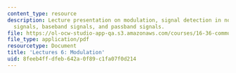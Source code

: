 ```yaml
---
content_type: resource
description: Lecture presentation on modulation, signal detection in noise, digital
  signals, baseband signals, and passband signals.
file: https://ol-ocw-studio-app-qa.s3.amazonaws.com/courses/16-36-communication-systems-engineering-spring-2009/8feeb4ffdfeb642a0f89c1fa07f0d214_MIT16_36s09_lec06.pdf
file_type: application/pdf
resourcetype: Document
title: 'Lectures 6: Modulation'
uid: 8feeb4ff-dfeb-642a-0f89-c1fa07f0d214
---
```

